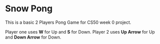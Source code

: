 # Snow Pong

This is a basic 2 Players Pong Game for CS50 week 0 project.

Player one uses **W** for Up and **S** for Down. Player 2 uses **Up Arrow** for Up and **Down Arrow** for Down.